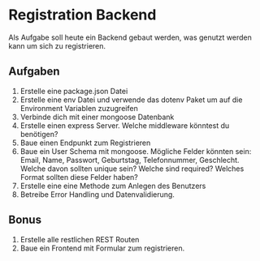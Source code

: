 # Registration Backend
Als Aufgabe soll heute ein Backend gebaut werden, was genutzt werden kann um sich zu registrieren.

## Aufgaben
1. Erstelle eine package.json Datei
2. Erstelle eine env Datei und verwende das dotenv Paket um auf die Environment Variablen zuzugreifen
3. Verbinde dich mit einer mongoose Datenbank
4. Erstelle einen express Server. Welche middleware könntest du benötigen?
5. Baue einen Endpunkt zum Registrieren
6. Baue ein User Schema mit mongoose. Mögliche Felder könnten sein: Email, Name, Passwort, Geburtstag, Telefonnummer, Geschlecht. Welche davon sollten unique sein? Welche sind required? Welches Format sollten diese Felder haben?
7. Erstelle eine eine Methode zum Anlegen des Benutzers
8. Betreibe Error Handling und Datenvalidierung.
## Bonus
1. Erstelle alle restlichen REST Routen
2. Baue ein Frontend mit Formular zum registrieren.

